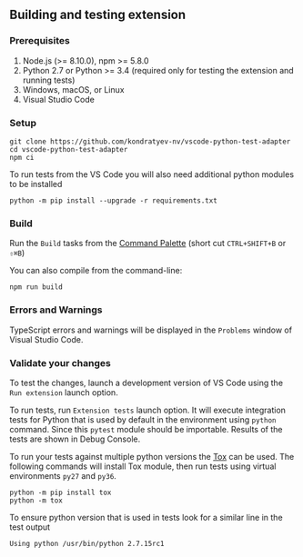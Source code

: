 ## Building and testing extension

### Prerequisites

1. Node.js (>= 8.10.0), npm >= 5.8.0
1. Python 2.7 or Python >= 3.4 (required only for testing the extension and running tests)
1. Windows, macOS, or Linux
1. Visual Studio Code

### Setup

```shell
git clone https://github.com/kondratyev-nv/vscode-python-test-adapter
cd vscode-python-test-adapter
npm ci
```

To run tests from the VS Code you will also need additional python modules to be installed
```shell
python -m pip install --upgrade -r requirements.txt
```

### Build

Run the `Build` tasks from the [Command Palette](https://code.visualstudio.com/docs/editor/tasks) (short cut `CTRL+SHIFT+B` or `⇧⌘B`)

You can also compile from the command-line:

```shell
npm run build
```

### Errors and Warnings

TypeScript errors and warnings will be displayed in the `Problems` window of Visual Studio Code.

### Validate your changes

To test the changes, launch a development version of VS Code using the `Run extension` launch option.

To run tests, run `Extension tests` launch option. It will execute integration tests for Python that is used by default in the environment using `python` command. Since this `pytest` module should be importable. Results of the tests are shown in Debug Console.

To run your tests against multiple python versions the [Tox](https://tox.readthedocs.io/en/latest/) can be used. The following commands will install Tox module, then run tests using virtual environments `py27` and `py36`. 

```shell
python -m pip install tox
python -m tox
```

To ensure python version that is used in tests look for a similar line in the test output

```
Using python /usr/bin/python 2.7.15rc1
```
